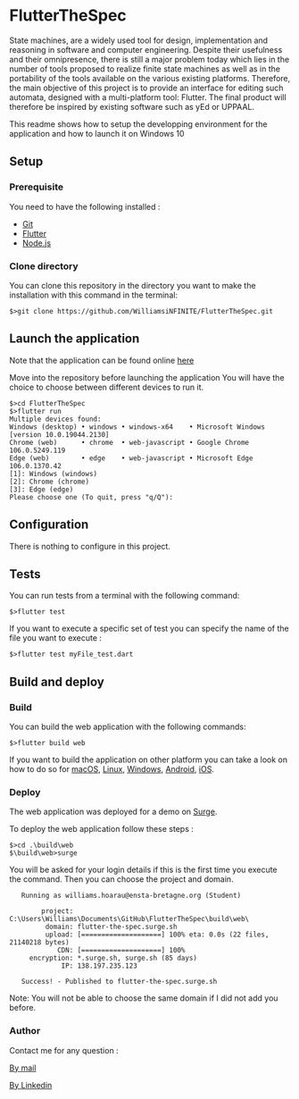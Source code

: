 # FlutterTheSpec

State machines, are a widely used tool for design, implementation and reasoning in software and computer engineering. Despite their usefulness and their omnipresence, there is still a major problem today which lies in the number of tools proposed to realize finite state machines as well as in the portability of the tools available on the various existing platforms. Therefore, the main objective of this project is to provide an interface for editing such automata, designed with a multi-platform tool: Flutter. The final product will therefore be inspired by existing software such as yEd or UPPAAL.

This readme shows how to setup the developping environment for the application and how to launch it on Windows 10

## Setup

### Prerequisite

You need to have the following installed :

- [Git](https://git-scm.com/downloads)
- [Flutter](https://docs.flutter.dev/get-started/install)
- [Node.js](https://nodejs.org/en/download/)

### Clone directory

You can clone this repository in the directory you want to make the installation with this command in the terminal:

```console
$>git clone https://github.com/WilliamsiNFINITE/FlutterTheSpec.git
```

## Launch the application

Note that the application can be found online [here](https://flutter-the-spec.surge.sh/)

Move into the repository before launching the application You will have the choice to choose between different devices to run it. 

```console
$>cd FlutterTheSpec
$>flutter run
Multiple devices found:
Windows (desktop) • windows • windows-x64    • Microsoft Windows [version 10.0.19044.2130]
Chrome (web)      • chrome  • web-javascript • Google Chrome 106.0.5249.119
Edge (web)        • edge    • web-javascript • Microsoft Edge 106.0.1370.42
[1]: Windows (windows)
[2]: Chrome (chrome)
[3]: Edge (edge)
Please choose one (To quit, press "q/Q"):
```

## Configuration

There is nothing to configure in this project.

## Tests

You can run tests from a terminal with the following command:

```console
$>flutter test
```

If you want to execute a specific set of test you can specify the name of the file you want to execute :


```console
$>flutter test myFile_test.dart
```


## Build and deploy

### Build

You can build the web application with the following commands:

```console
$>flutter build web
```
If you want to build the application on other platform you can take a look on how to do so for [macOS](https://docs.flutter.dev/deployment/macos), [Linux](https://docs.flutter.dev/deployment/linux), [Windows](https://docs.flutter.dev/deployment/windows), [Android](https://docs.flutter.dev/deployment/android), [iOS](https://docs.flutter.dev/deployment/ios).


### Deploy

The web application was deployed for a demo on [Surge](https://surge.sh/).

To deploy the web application follow these steps :

```console
$>cd .\build\web
$\build\web>surge
```

You will be asked for your login details if this is the first time you execute the command. Then you can choose the project and domain.

```console
   Running as williams.hoarau@ensta-bretagne.org (Student)

        project: C:\Users\Williams\Documents\GitHub\FlutterTheSpec\build\web\
         domain: flutter-the-spec.surge.sh
         upload: [====================] 100% eta: 0.0s (22 files, 21140218 bytes)
            CDN: [====================] 100%
     encryption: *.surge.sh, surge.sh (85 days)
             IP: 138.197.235.123

   Success! - Published to flutter-the-spec.surge.sh

```

Note: You will not be able to choose the same domain if I did not add you before. 

### Author

Contact me for any question :

[By mail](mailto:williams.hoarau@ensta-bretagne.org)

[By Linkedin](https://www.linkedin.com/in/whoarau)




